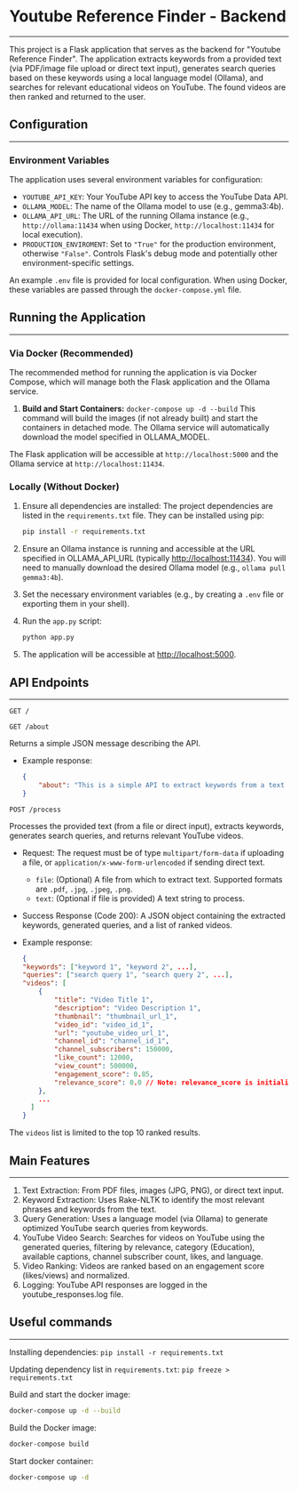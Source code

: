 # Youtube Reference Finder - Backend

<hr/>

This project is a Flask application that serves as the backend for "Youtube Reference Finder". 
The application extracts keywords from a provided text (via PDF/image file upload or direct text input), 
generates search queries based on these keywords using a local language model (Ollama), 
and searches for relevant educational videos on YouTube. 
The found videos are then ranked and returned to the user.

## Configuration

<hr/>

### Environment Variables
The application uses several environment variables for configuration:

- `YOUTUBE_API_KEY`: Your YouTube API key to access the YouTube Data API.
- `OLLAMA_MODEL`: The name of the Ollama model to use (e.g., gemma3:4b).
- `OLLAMA_API_URL`: The URL of the running Ollama instance (e.g., `http://ollama:11434` when using Docker, `http://localhost:11434` for local execution).
- `PRODUCTION_ENVIROMENT`: Set to `"True"` for the production environment, otherwise `"False"`. Controls Flask's debug mode and potentially other environment-specific settings.

An example `.env` file is provided for local configuration. 
When using Docker, these variables are passed through the `docker-compose.yml` file.

## Running the Application

<hr/>

### Via Docker (Recommended)
The recommended method for running the application is via Docker Compose, 
which will manage both the Flask application and the Ollama service.

1. **Build and Start Containers:**
    `docker-compose up -d --build`
    This command will build the images (if not already built) and start the containers in detached mode. 
    The Ollama service will automatically download the model specified in OLLAMA_MODEL.

The Flask application will be accessible at `http://localhost:5000` and the Ollama service at `http://localhost:11434`.

### Locally (Without Docker)


1. Ensure all dependencies are installed:
    The project dependencies are listed in the `requirements.txt` file. 
    They can be installed using pip:
    ```bash
    pip install -r requirements.txt
    ```

2. Ensure an Ollama instance is running and accessible at the URL specified in OLLAMA_API_URL 
(typically [http://localhost:11434]()). 
You will need to manually download the desired Ollama model (e.g., `ollama pull gemma3:4b`).
3. Set the necessary environment variables (e.g., by creating a `.env` file or exporting them in your shell).
4. Run the `app.py` script:
    ```bash
    python app.py
    ```
5. The application will be accessible at [http://localhost:5000]().

## API Endpoints

<hr/>

`GET /`

`GET /about`

Returns a simple JSON message describing the API.
* Example response:
    ```json
    {
        "about": "This is a simple API to extract keywords from a text and search YouTube videos based on them."
    }
    ```

`POST /process`

Processes the provided text (from a file or direct input), extracts keywords, 
generates search queries, and returns relevant YouTube videos.

* Request: The request must be of type `multipart/form-data` if uploading a file, or `application/x-www-form-urlencoded` if sending direct text.
    * `file`: (Optional) A file from which to extract text. Supported formats are `.pdf`, `.jpg`, `.jpeg`, `.png`.
    * `text`: (Optional if file is provided) A text string to process.
* Success Response (Code 200): A JSON object containing the extracted keywords, generated queries, and a list of ranked videos.

* Example response:
    ```json lines
    {
    "keywords": ["keyword 1", "keyword 2", ...],
    "queries": ["search query 1", "search query 2", ...],
    "videos": [
        {
            "title": "Video Title 1",
            "description": "Video Description 1",
            "thumbnail": "thumbnail_url_1",
            "video_id": "video_id_1",
            "url": "youtube_video_url_1",
            "channel_id": "channel_id_1",
            "channel_subscribers": 150000,
            "like_count": 12000,
            "view_count": 500000,
            "engagement_score": 0.85,
            "relevance_score": 0.0 // Note: relevance_score is initialized to 0.0 and does not seem to be actively calculated in the provided code.
        },
        ...
      ]
    }
    ```
The `videos` list is limited to the top 10 ranked results.

## Main Features

<hr/>

1. Text Extraction: From PDF files, images (JPG, PNG), or direct text input.
2. Keyword Extraction: Uses Rake-NLTK to identify the most relevant phrases and keywords from the text.
3. Query Generation: Uses a language model (via Ollama) to generate optimized YouTube search queries from keywords.
4. YouTube Video Search: Searches for videos on YouTube using the generated queries, filtering by relevance, category (Education), available captions, channel subscriber count, likes, and language.
5. Video Ranking: Videos are ranked based on an engagement score (likes/views) and normalized.
6. Logging: YouTube API responses are logged in the youtube_responses.log file.

## Useful commands

<hr/>

Installing dependencies:
`pip install -r requirements.txt`

Updating dependency list in `requirements.txt`:
`pip freeze > requirements.txt`

Build and start the docker image:
```bash
docker-compose up -d --build
```

Build the Docker image:
```bash
docker-compose build
```

Start docker container:
```bash
docker-compose up -d
```
